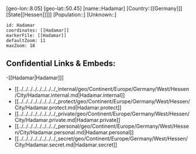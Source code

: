 ﻿---
location: [50.45,8.05]
mapzoom: [7,12] 
mapmarker: city 
type: City
tags:
- geo/City


SpocWebEntityId: 30691
isDeleted: false
confidential: public

---
[geo-lon::8.05]
[geo-lat::50.45]
[name::Hadamar]
[Country::[[Germany]]]
[State[[Hessen]]]]]
[Population::]
[Unknown::]


```leaflet
id: Hadamar
coordinates: [[Hadamar]]
markerFile: [[Hadamar]]
defaultZoom: 11 
maxZoom: 18
```


## Confidential Links & Embeds: 
-[[Hadamar|Hadamar]]] 
- [[../../../../../../../../_internal/geo/Continent/Europe/Germany/West/Hessen/City/Hadamar.internal.md|Hadamar.internal]] 
- [[../../../../../../../../_protect/geo/Continent/Europe/Germany/West/Hessen/City/Hadamar.protect.md|Hadamar.protect]] 
- [[../../../../../../../../_private/geo/Continent/Europe/Germany/West/Hessen/City/Hadamar.private.md|Hadamar.private]] 
- [[../../../../../../../../_personal/geo/Continent/Europe/Germany/West/Hessen/City/Hadamar.personal.md|Hadamar.personal]] 
- [[../../../../../../../../_secret/geo/Continent/Europe/Germany/West/Hessen/City/Hadamar.secret.md|Hadamar.secret]] 
